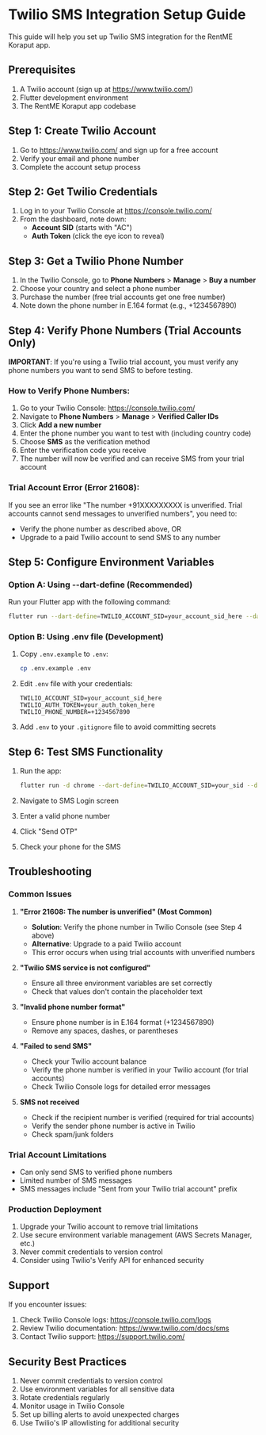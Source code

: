# Twilio SMS Integration Setup Guide

This guide will help you set up Twilio SMS integration for the RentME Koraput app.

## Prerequisites

1. A Twilio account (sign up at https://www.twilio.com/)
2. Flutter development environment
3. The RentME Koraput app codebase

## Step 1: Create Twilio Account

1. Go to https://www.twilio.com/ and sign up for a free account
2. Verify your email and phone number
3. Complete the account setup process

## Step 2: Get Twilio Credentials

1. Log in to your Twilio Console at https://console.twilio.com/
2. From the dashboard, note down:
   - **Account SID** (starts with "AC")
   - **Auth Token** (click the eye icon to reveal)

## Step 3: Get a Twilio Phone Number

1. In the Twilio Console, go to **Phone Numbers** > **Manage** > **Buy a number**
2. Choose your country and select a phone number
3. Purchase the number (free trial accounts get one free number)
4. Note down the phone number in E.164 format (e.g., +1234567890)

## Step 4: Verify Phone Numbers (Trial Accounts Only)

**IMPORTANT**: If you're using a Twilio trial account, you must verify any phone numbers you want to send SMS to before testing.

### How to Verify Phone Numbers:

1. Go to your Twilio Console: https://console.twilio.com/
2. Navigate to **Phone Numbers** > **Manage** > **Verified Caller IDs**
3. Click **Add a new number**
4. Enter the phone number you want to test with (including country code)
5. Choose **SMS** as the verification method
6. Enter the verification code you receive
7. The number will now be verified and can receive SMS from your trial account

### Trial Account Error (Error 21608):
If you see an error like "The number +91XXXXXXXXX is unverified. Trial accounts cannot send messages to unverified numbers", you need to:
- Verify the phone number as described above, OR
- Upgrade to a paid Twilio account to send SMS to any number

## Step 5: Configure Environment Variables

### Option A: Using --dart-define (Recommended)

Run your Flutter app with the following command:

```bash
flutter run --dart-define=TWILIO_ACCOUNT_SID=your_account_sid_here --dart-define=TWILIO_AUTH_TOKEN=your_auth_token_here --dart-define=TWILIO_PHONE_NUMBER=+1234567890
```

### Option B: Using .env file (Development)

1. Copy `.env.example` to `.env`:
   ```bash
   cp .env.example .env
   ```

2. Edit `.env` file with your credentials:
   ```
   TWILIO_ACCOUNT_SID=your_account_sid_here
   TWILIO_AUTH_TOKEN=your_auth_token_here
   TWILIO_PHONE_NUMBER=+1234567890
   ```

3. Add `.env` to your `.gitignore` file to avoid committing secrets

## Step 6: Test SMS Functionality

1. Run the app:
   ```bash
   flutter run -d chrome --dart-define=TWILIO_ACCOUNT_SID=your_sid --dart-define=TWILIO_AUTH_TOKEN=your_token --dart-define=TWILIO_PHONE_NUMBER=+1234567890
   ```

2. Navigate to SMS Login screen
3. Enter a valid phone number
4. Click "Send OTP"
5. Check your phone for the SMS

## Troubleshooting

### Common Issues

1. **"Error 21608: The number is unverified" (Most Common)**
   - **Solution**: Verify the phone number in Twilio Console (see Step 4 above)
   - **Alternative**: Upgrade to a paid Twilio account
   - This error occurs when using trial accounts with unverified numbers

2. **"Twilio SMS service is not configured"**
   - Ensure all three environment variables are set correctly
   - Check that values don't contain the placeholder text

3. **"Invalid phone number format"**
   - Ensure phone number is in E.164 format (+1234567890)
   - Remove any spaces, dashes, or parentheses

4. **"Failed to send SMS"**
   - Check your Twilio account balance
   - Verify the phone number is verified in your Twilio account (for trial accounts)
   - Check Twilio Console logs for detailed error messages

5. **SMS not received**
   - Check if the recipient number is verified (required for trial accounts)
   - Verify the sender phone number is active in Twilio
   - Check spam/junk folders

### Trial Account Limitations

- Can only send SMS to verified phone numbers
- Limited number of SMS messages
- SMS messages include "Sent from your Twilio trial account" prefix

### Production Deployment

1. Upgrade your Twilio account to remove trial limitations
2. Use secure environment variable management (AWS Secrets Manager, etc.)
3. Never commit credentials to version control
4. Consider using Twilio's Verify API for enhanced security

## Support

If you encounter issues:

1. Check Twilio Console logs: https://console.twilio.com/logs
2. Review Twilio documentation: https://www.twilio.com/docs/sms
3. Contact Twilio support: https://support.twilio.com/

## Security Best Practices

1. Never commit credentials to version control
2. Use environment variables for all sensitive data
3. Rotate credentials regularly
4. Monitor usage in Twilio Console
5. Set up billing alerts to avoid unexpected charges
6. Use Twilio's IP allowlisting for additional security